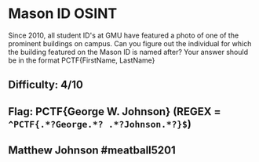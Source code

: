 # Mason ID OSINT
Since 2010, all student ID's at GMU have featured a photo of one of the prominent buildings on campus. Can you figure out the individual for which the building featured on the Mason ID is named after? Your answer should be in the format PCTF{FirstName, LastName}

## Difficulty: 4/10
## Flag: PCTF{George W. Johnson} (REGEX = `^PCTF{.*?George.*? .*?Johnson.*?}$`)
## Matthew Johnson #meatball5201